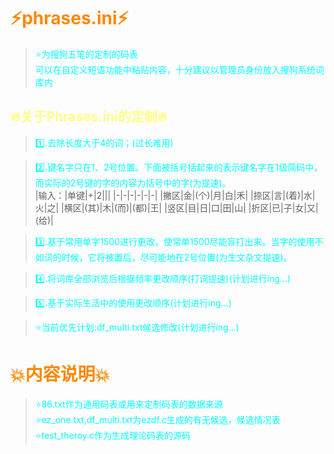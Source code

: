 # <font color=#ff8800>:zap:phrases.ini:zap:</font>
> <font color=#00ffff>:star:为搜狗五笔的定制的码表</font>     
> <font color=#00ffff>可以在自定义短语功能中粘贴内容，十分建议以管理员身份放入搜狗系统词库内</font>    


## <font color=#ffff88>:fire:关于Phrases.ini的定制:fire:</font>
> <font color=#00ffff>:one:.去除长度大于4的词；(过长难用)</font>    

> <font color=#00ffff>:two:.键名字只在1、2号位置。下面被括号括起来的表示键名字在1级简码中，而实际的2号键的字的内容为括号中的字(为提速)。</font>    
> |输入：|单键|+|2|||
> |-|-|-|-|-|-|
> |撇区|金|(个)|月|白|禾|
> |捺区|言|(着)|水|火|之|
> |横区|(其)|木|(而)|(都)|王|
> |竖区|目|日|口|田|山|
> |折区|已|子|女|又|(给)|

> <font color=#00ffff>:three:.基于常用单字1500进行更改，使常单1500尽能盲打出来。当字的使用不如词的时候，它将被置后，尽可能地在2号位置(为生文杂文提速)。</font>    

> <font color=#00ffff>:four:.将词库全部浏览后根据频率更改顺序(打词提速)(计划进行ing...)</font>    

> <font color=#00ffff>:five:.基于实际生活中的使用更改顺序(计划进行ing...)</font>    

> <font color=#00ffff>:star:当前优先计划:df\_multi.txt候选修改(计划进行ing...)</font>    

# <font color=#ff8800>:boom:内容说明:boom:</font>
> <font color=#00ffff>:star:86.txt作为通用码表或用来定制码表的数据来源</font>    
> <font color=#00ffff>:star:ez\_one.txt,df\_multi.txt为ezdf.c生成的有无候选，候选情况表</font>    
> <font color=#00ffff>:star:test\_theroy.c作为生成理论码表的源码</font>    


